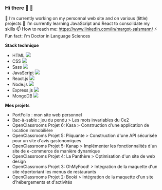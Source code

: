 ### Hi there 👋 🤖

🔭 I’m currently working on my personnal web site and on various (little) projects
🌱 I’m currently learning JavaScript and React to consolidate my skills
📫 How to reach me: https://www.linkedin.com/in/margot-salsmann/ 
⚡ Fun fact: i'm Doctor in Language Sciences

**Stack technique**
<ul>
  <li> HTML <img src="https://github.com/Zeiah/Zeiah/icons8-html-48"> </li>
  <li> CSS <img src="https://github.com/Zeiah/Zeiah/icons8-css-48"/> </li>
  <li> Sass <img src="https://github.com/Zeiah/Zeiah/icons8-sass-48"/> </li>
  <li> JavaScript <img src="https://github.com/Zeiah/Zeiah/icons8-javascript-48"/> </li>
  <li> React.js <img src="https://github.com/Zeiah/Zeiah/icons8-react-js-48"/> </li>
  <li> Node.js <img src="https://github.com/Zeiah/Zeiah/icons8-node-js-48"/> </li>
  <li> Express.js <img src="https://github.com/Zeiah/Zeiah/icons8-express-js-48"/> </li>
  <li> MongoDB <img src="https://github.com/Zeiah/Zeiah/icons8-mongodb-48"/> </li>
</ul>


**Mes projets**
* PortFolio : mon site web personnel
* Bac-à-sable : jeu du pendu > Les mots invariables du Ce2
* OpenClassrooms Projet 6: Kasa > Construction d'une application de location immobilière
* OpenClassrooms Projet 5: Piiquante > Construction d'une API sécurisée pour un site d'avis gastonomiques
* OpenClassrooms Projet 5: Kanap > Implémenter les fonctionnalités d'un site de e-commerce de manière dynamique
* OpenClassrooms Projet 4: La Panthère > Optimisation d'un site de web design
* OpenClassrooms Projet 3: OhMyFood! > Intégration de la maquette d'un site répertoriant les menus de restaurants
* OpenClassrooms Projet 2: Booki > Intégration de la maquette d'un site d'hébergements et d'activités
 


<!--
**Zeiah/Zeiah** is a ✨ _special_ ✨ repository because its `README.md` (this file) appears on your GitHub profile.
-->
